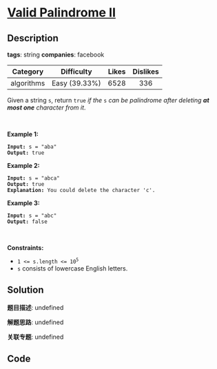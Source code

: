 # [Valid Palindrome II](https://leetcode.com/problems/valid-palindrome-ii/description/)

## Description

**tags**: string
**companies**: facebook

| Category | Difficulty | Likes | Dislikes |
| :------: | :--------: | :---: | :------: |
| algorithms | Easy (39.33%) | 6528 | 336 |

<p>Given a string <code>s</code>, return <code>true</code> <em>if the </em><code>s</code><em> can be palindrome after deleting <strong>at most one</strong> character from it</em>.</p>

<p>&nbsp;</p>
<p><strong class="example">Example 1:</strong></p>

<pre><code><strong>Input:</strong> s = &quot;aba&quot;
<strong>Output:</strong> true</code></pre>

<p><strong class="example">Example 2:</strong></p>

<pre><code><strong>Input:</strong> s = &quot;abca&quot;
<strong>Output:</strong> true
<strong>Explanation:</strong> You could delete the character &#39;c&#39;.</code></pre>

<p><strong class="example">Example 3:</strong></p>

<pre><code><strong>Input:</strong> s = &quot;abc&quot;
<strong>Output:</strong> false</code></pre>

<p>&nbsp;</p>
<p><strong>Constraints:</strong></p>

<ul>
	<li><code>1 &lt;= s.length &lt;= 10<sup>5</sup></code></li>
	<li><code>s</code> consists of lowercase English letters.</li>
</ul>



## Solution

**题目描述**: undefined

**解题思路**: undefined

**关联专题**: undefined

## Code